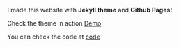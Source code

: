 I made this website with **Jekyll theme** and **Github Pages!**

Check the theme in action [Demo](https://vishnu02_droid.github.io/Mebsite/)






You can check the code at [code](https://github.com/vishnu02_droid/Mebsite)
